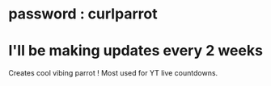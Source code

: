 # password : curlparrot
# I'll be making updates every 2 weeks
Creates cool vibing parrot ! Most used for YT live countdowns.
